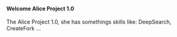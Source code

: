 <h4>Welcome Alice Project 1.0</h4>
The Alice Project 1.0, she has somethings skills like: DeepSearch, CreateFork ...

